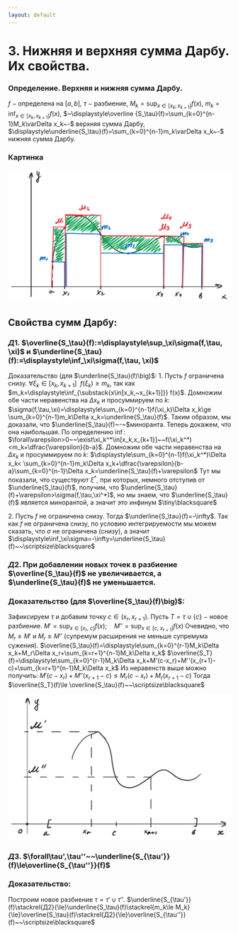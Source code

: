```yaml
---
layout: default
---
```

# 3. Нижняя и верхняя сумма Дарбу. Их свойства.

### Определение. Верхняя и нижняя сумма Дарбу.
$f~-$ определена на $[a,b]$, $\tau~-$ разбиение,
$\displaystyle M_k=\sup_{x\in[x_k;x_{k+1}]}f(x)$, $\displaystyle m_k=\inf_{x\in[x_k,x_{k+1}]}f(x)$,
$~\displaystyle\overline {S_\tau}(f)=\sum_{k=0}^{n-1}M_k\varDelta x_k~-$ верхняя сумма Дарбу, 
$\displaystyle\underline{S_\tau}(f)=\sum_{k=0}^{n-1}m_k\varDelta x_k~-$ нижняя сумма Дарбу.

### Картинка

![Untitled](sem2/notes/analysis/notes/13-02-24/Untitled%204.png)

## Свойства сумм Дарбу:

### $Д1.$ $\overline{S_\tau}(f):=\displaystyle\sup_\xi\sigma(f,\tau, \xi)$ и $\underline{S_\tau}(f):=\displaystyle\inf_\xi\sigma(f,\tau, \xi)$
Доказательство $\big($для $\underline{S_\tau}(f)\big)$:
$1.~$Пусть $f$ ограничена снизу.
$\forall\xi_k\in[x_k,x_{k+1}]~~f(\xi_k)\ge m_k$, так как $m_k=\displaystyle\inf_{\substack{x\in[x_k,~x_{k+1}]}} f(x)$.
Домножим обе части неравенства на $\Delta x_k$ и просуммируем по $k$:
$\sigma(f,\tau,\xi)=\displaystyle\sum_{k=0}^{n-1}f(\xi_k)\Delta x_k\ge \sum_{k=0}^{n-1}m_k\Delta x_k=\underline{S_\tau}(f)$.
Таким образом, мы доказали, что $\underline{S_\tau}(f)~-~$миноранта.
Теперь докажем, что она наибольшая. По определению $\inf$:
$\forall\varepsilon>0~~\exist\xi_k^*\in[x_k,x_{k+1}]~~f(\xi_k^*)<m_k+\dfrac{\varepsilon}{b-a}$.
Домножим обе части неравенства на $\Delta x_k$ и просуммируем по $k$:
$\displaystyle\sum_{k=0}^{n-1}f(\xi_k^*)\Delta x_k< \sum_{k=0}^{n-1}m_k\Delta x_k+\dfrac{\varepsilon}{b-a}\sum_{k=0}^{n-1}\Delta x_k=\underline{S_\tau}(f)+\varepsilon$
Тут мы показали, что существуют $\xi^*$, при которых, немного отступив от $\underline{S_\tau}(f)$, получим, что $\underline{S_\tau}(f)+\varepsilon>\sigma(f,\tau,\xi^*)$, но мы знаем, что $\underline{S_\tau}(f)$ является минорантой, а значит это инфинум  $\tiny\blacksquare$

$2.~$Пусть $f$ не ограничена снизу.
Тогда $\underline{S_\tau}(f)=-\infty$.
Так как $f$ не ограничена снизу, по условию интегрируемости мы можем сказать, что $\sigma$ не ограничена (снизу), а значит $\displaystyle\inf_\xi\sigma=-\infty=\underline{S_\tau}(f)~~\scriptsize\blacksquare$

### $Д2.$ При добавлении новых точек в разбиение  $\overline{S_\tau}(f)$ не увеличивается, а $\underline{S_\tau}(f)$ не уменьшается.

### Доказательство $\big($для $\overline{S_\tau}(f)\big)$:
Зафиксируем $\tau$ и добавим точку $c\in(x_r,x_{r+1})$.
Пусть $T=\tau\cup \{c\}~-~$новое разбиение.
$M'=\displaystyle\sup_{x\in[x_r,~c]}f(x);\quad M''=\sup_{x\in[c,~x_{r+1}]}f(x)$
Очевидно, что $M_r\ge M'$ и $M_r\ge M''$ (супремум расширения не меньше супремума сужения).
$\overline{S_\tau}(f)=\displaystyle\sum_{k=0}^{r-1}M_k\Delta x_k+M_r\Delta x_r+\sum_{k=r+1}^{n-1}M_k\Delta x_k$
$\overline{S_T}(f)=\displaystyle\sum_{k=0}^{r-1}M_k\Delta x_k+M'(c-x_r)+M''(x_{r+1}-c)+\sum_{k=r+1}^{n-1}M_k\Delta x_k$
Из неравенств выше можно получить:
$M'(c-x_r)+M''(x_{r+1}-c)\le M_r(c-x_r)+M_r(x_{r+1}-c)$
Тогда $\overline{S_T}(f)\le \overline{S_\tau}(f)~~\scriptsize\blacksquare$

![Untitled](sem2/notes/analysis/notes/13-02-24/Untitled%205.png)

### $Д3.$ $\forall\tau',\tau''~~\underline{S_{\tau'}}(f)\le\overline{S_{\tau''}}(f)$

### Доказательство:
Построим новое разбиение $\tau=\tau'\cup\tau''$.
$\underline{S_{\tau'}}(f)\stackrel{Д2}{\le}\underline{S_\tau}(f)\stackrel{m_k\le M_k}{\le}\overline{S_\tau}(f)\stackrel{Д2}{\le}\overline{S_{\tau''}}(f)~~\scriptsize\blacksquare$
